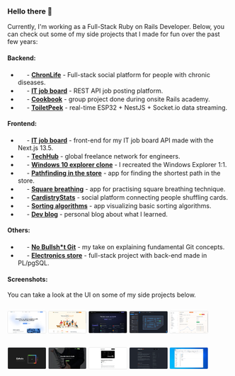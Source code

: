 ### Hello there 💫
Currently, I'm working as a Full-Stack Ruby on Rails Developer. Below, you can check out some of my side projects that I made for fun over the past few years:

#### Backend:
- <img src="https://cdn.jsdelivr.net/gh/devicons/devicon/icons/rails/rails-plain.svg" width="16" height="16" style="position: relative; top: 5px;" /> - **[ChronLife](https://github.com/maciejb2k/chronlife)** - Full-stack social platform for people with chronic diseases.
- <img src="https://cdn.jsdelivr.net/gh/devicons/devicon/icons/rails/rails-plain.svg" width="16" height="16" style="position: relative; top: 5px;" /> - **[IT job board](https://github.com/maciejb2k/it-job-board-rails)** - REST API job posting platform.
- <img src="https://cdn.jsdelivr.net/gh/devicons/devicon/icons/rails/rails-plain.svg" width="16" height="16" style="position: relative; top: 5px;" /> - **[Cookbook](https://github.com/maciejb2k/cookbook-RBE4)** - group project done during onsite Rails academy.
- <img src="https://cdn.jsdelivr.net/gh/devicons/devicon/icons/nestjs/nestjs-original.svg" width="16" height="16" style="position: relative; top: 5px;" /> - **[ToiletPeek](https://github.com/maciejb2k/toiletpeek-api)** - real-time ESP32 + NestJS + Socket.io data streaming.

#### Frontend:
- <img src="https://cdn.jsdelivr.net/gh/devicons/devicon/icons/nextjs/nextjs-original.svg" width="16" height="16" style="position: relative; top: 5px;" /> - **[IT job board](https://github.com/maciejb2k/it-job-board-next)** - front-end for my IT job board API made with the Next.js 13.5.
- <img src="https://cdn.jsdelivr.net/gh/devicons/devicon/icons/angularjs/angularjs-plain.svg" width="16" height="16" style="position: relative; top: 5px;" /> - **[TechHub](https://github.com/maciejb2k/tech-hub)** - global freelance network for engineers.
- <img src="https://cdn.jsdelivr.net/gh/devicons/devicon/icons/angularjs/angularjs-plain.svg" width="16" height="16" style="position: relative; top: 5px;" /> - **[Windows 10 explorer clone](https://github.com/maciejb2k/windows-explorer-clone)** - I recreated the Windows Explorer 1:1.
- <img src="https://cdn.jsdelivr.net/gh/devicons/devicon/icons/react/react-original.svg" width="16" height="16" style="position: relative; top: 5px;" /> - **[Pathfinding in the store](https://github.com/maciejb2k/pathfinding_app)** - app for finding the shortest path in the store.
- <img src="https://cdn.jsdelivr.net/gh/devicons/devicon/icons/react/react-original.svg" width="16" height="16" style="position: relative; top: 5px;" /> - **[Square breathing](https://github.com/maciejb2k/square_breathing)** - app for practising square breathing technique.
- <img src="https://cdn.jsdelivr.net/gh/devicons/devicon/icons/react/react-original.svg" width="16" height="16" style="position: relative; top: 5px;" /> - **[CardistryStats](https://github.com/maciejb2k/cardistrystats_frontend)** - social platform connecting people shuffling cards.
- <img src="https://cdn.jsdelivr.net/gh/devicons/devicon/icons/javascript/javascript-original.svg" width="16" height="16" style="position: relative; top: 5px;" /> - **[Sorting algorithms](https://github.com/maciejb2k/sorting_algorithms_js)** - app visualizing basic sorting algorithms.
- <img src="https://cdn.jsdelivr.net/gh/devicons/devicon/icons/gatsby/gatsby-original.svg" width="16" height="16" style="position: relative; top: 5px;" /> - **[Dev blog](https://github.com/maciejb2k/dev-blog)** - personal blog about what I learned.

#### Others:
- <img src="https://cdn.jsdelivr.net/gh/devicons/devicon/icons/git/git-original.svg" width="16" height="16" style="position: relative; top: 5px;" /> - **[No Bullsh*t Git](https://github.com/maciejb2k/no-bs-git)** - my take on explaining fundamental Git concepts.
- <img src="https://cdn.jsdelivr.net/gh/devicons/devicon/icons/postgresql/postgresql-original.svg" width="16" height="16" style="position: relative; top: 5px;" /> - **[Electronics store](https://github.com/maciejb2k/electronics-store)** - full-stack project with back-end made in PL/pgSQL.

#### Screenshots:
You can take a look at the UI on some of my side projects below.

<p style="float: left;">
  <a href="https://github.com/maciejb2k/square_breathing"><img src="screenshots/techhub.jpg" alt="" style="width: 17%; border-radius: 3px; border: 1px solid #eaeaea;"></a>
  <a href="https://github.com/maciejb2k/chronlife"><img src="screenshots/chronlife_1.jpg" alt="" style="width: 17%; border-radius: 3px; border: 1px solid #eaeaea;"></a>
  <a href="https://github.com/maciejb2k/it-job-board-next"><img src="screenshots/job_board_1.jpg" alt="" style="width: 17%; border-radius: 3px; border: 1px solid #eaeaea;"></a>
  <a href="https://github.com/maciejb2k/pathfinding_app"><img src="screenshots/path_2.jpg" alt="" style="width: 17%; border-radius: 3px; border: 1px solid #eaeaea;"></a>
  <a href="https://github.com/maciejb2k/chronlife"><img src="screenshots/chronlife_2.jpg" alt="" style="width: 17%; border-radius: 3px; border: 1px solid #eaeaea;"></a>
</p>
<p style="float: left;">
  <a href="https://github.com/maciejb2k/square_breathing"><img src="screenshots/breath_2.jpg" alt="" style="width: 17%; border-radius: 3px; border: 1px solid #eaeaea;"></a>
  <a href="https://github.com/maciejb2k/cardistrystats_frontend"><img src="screenshots/cstats_1.jpg" alt="" style="width: 17%; border-radius: 3px; border: 1px solid #eaeaea;"></a>
  <a href="https://github.com/maciejb2k/cardistrystats_frontend"><img src="screenshots/devblog_2.jpg" alt="" style="width: 17%; border-radius: 3px; border: 1px solid #eaeaea;"></a>
  <a href="https://maciejb2k.github.io/no-bs-git/"><img src="screenshots/nobsgit_1.jpg" alt="" style="width: 17%; border-radius: 3px; border: 1px solid #eaeaea;"></a>
  <a href="https://github.com/maciejb2k/windows-explorer-clone"><img src="screenshots/windows_1.jpg" alt="" style="width: 17%; border-radius: 3px; border: 1px solid #eaeaea;"></a>
</p>
